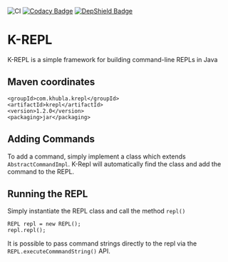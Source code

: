 ![CI](https://github.com/teverett/krepl/workflows/CI/badge.svg)
[![Codacy Badge](https://api.codacy.com/project/badge/Grade/ea088223d07242f196809250a2d255e9)](https://www.codacy.com/app/teverett/krepl?utm_source=github.com&amp;utm_medium=referral&amp;utm_content=teverett/krepl&amp;utm_campaign=Badge_Grade)
[![DepShield Badge](https://depshield.sonatype.org/badges/teverett/krepl/depshield.svg)](https://depshield.github.io)

K-REPL
===

K-REPL is a simple framework for building command-line REPLs in Java

Maven coordinates
---

```
<groupId>com.khubla.krepl</groupId>
<artifactId>krepl</artifactId>
<version>1.2.0</version>
<packaging>jar</packaging>
```

Adding Commands
---

To add a command, simply implement a class which extends `AbstractCommandImpl`.  K-Repl will automatically find the class and add the command to the REPL.

Running the REPL
---

Simply instantiate the REPL class and call the method `repl()`

```
REPL repl = new REPL();
repl.repl();
```

It is possible to pass command strings directly to the repl via the `REPL.executeCommmandString()` API.

